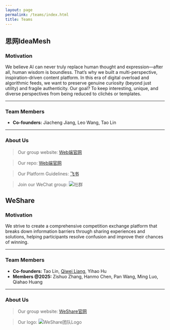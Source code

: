 ```yaml
---
layout: page
permalink: /teams/index.html
title: Teams
---
```

## 思网IdeaMesh

### Motivation

We believe AI can never truly replace human thought and expression—after all, human wisdom is boundless. That’s why we built a multi-perspective, inspiration-driven content platform. In this era of digital overload and algorithmic feeds, we want to preserve genuine curiosity (beyond just utility) and fragile authenticity. Our goal? To keep interesting, unique, and diverse perspectives from being reduced to clichés or templates.<br>

---

### Team Members

- **Co-founders:** Jiacheng Jiang, Leo Wang, Tao Lin

---

### About Us

> Our group website: [Web端官网](https://idea-mesh.vercel.app/)

> Our repo: [Web端官网](https://idea-mesh.vercel.app/)

> Our Platform Guidelines: [飞书](https://q8aq2rpyhu.feishu.cn/wiki/Ftt6wWTNGiFrzikP6B7ckev2nYf)

> Join our WeChat group:
![社群](https://lintao.online/images/teams/cover1.jpg)

## WeShare

### Motivation

We strive to create a comprehensive competition exchange platform that breaks down information barriers through sharing experiences and solutions, helping participants resolve confusion and improve their chances of winning.<br>

---

### Team Members

- **Co-founders:** Tao Lin, [Qiwei Liang](https://kolakivy.github.io/), Yihao Hu
- **Members @2025:** Zishuo Zhang, Hanmo Chen, Pan Wang, Ming Luo, Qiahao Huang

---

### About Us

> Our group website: [WeShare官网](https://weshare.xin/)

> Our logo:
![WeShare团队Logo](https://lintao.online/images/teams/cover1.jpg)

<!--
<div>
    <img src="https://caihanlin.com/images/teams/teams1.jpg">
</div>
<br>

<div>
    <img src="https://caihanlin.com/images/teams/teams2.jpg">
</div>
<br>

<div>
    <img src="https://caihanlin.com/images/teams/teams.jpg">
</div>
<br>

<div>
    <img src="https://caihanlin.com/images/teams/teams4.jpg">
</div>
<br>

## WeShare Team

During my undergraduate years, together with Qiwei Liang and Yihao Hu, I co-founded a group named WeShare. Initially, we took the initiative in establishing the group. Driven by an entrepreneurial spirit in technology, we actively invited more individuals to join our team. As of now, the WeShare team has expanded to include 8 official members.<br>

## Team News

- **April 2025**: If you're interested in sharing experiences and knowledge about various competitions, welcome to [join us!](https://weshare.xin/)<br>

---

## Our Fundings

- We are currently looking for the right funding to help this project reach its full potential. If you are an investor and are passionate about this project that can change the college competition community, we would love to discuss ways to work with you. With your support, we can grow this project into a larger and more influential platform.<br><br>

-->
